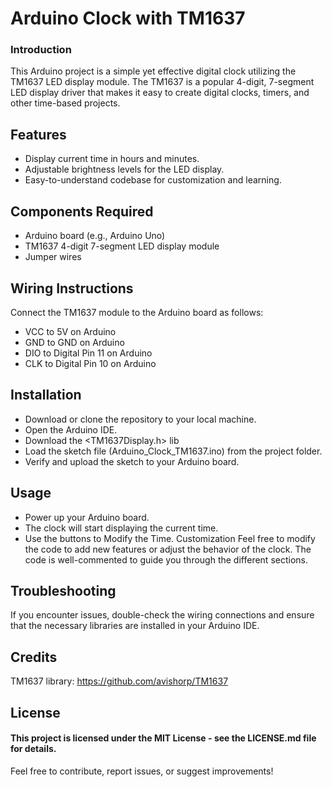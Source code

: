 # Arduino Clock with TM1637 
### Introduction
This Arduino project is a simple yet effective digital clock utilizing the TM1637 LED display module. 
The TM1637 is a popular 4-digit, 7-segment LED display driver that makes it easy to create digital clocks, timers, and other time-based projects.

## Features
- Display current time in hours and minutes.
- Adjustable brightness levels for the LED display.
- Easy-to-understand codebase for customization and learning.

## Components Required
- Arduino board (e.g., Arduino Uno)
- TM1637 4-digit 7-segment LED display module
- Jumper wires

## Wiring Instructions
Connect the TM1637 module to the Arduino board as follows:

- VCC to 5V on Arduino
- GND to GND on Arduino
- DIO to Digital Pin 11 on Arduino
- CLK to Digital Pin 10 on Arduino
 
## Installation
- Download or clone the repository to your local machine.
- Open the Arduino IDE.
- Download the  <TM1637Display.h> lib
- Load the sketch file (Arduino_Clock_TM1637.ino) from the project folder.
- Verify and upload the sketch to your Arduino board.

## Usage
- Power up your Arduino board.
- The clock will start displaying the current time.
- Use the buttons to Modify the Time.
Customization
Feel free to modify the code to add new features or adjust the behavior of the clock. The code is well-commented to guide you through the different sections.


## Troubleshooting
 If you encounter issues, double-check the wiring connections and ensure that the necessary libraries are installed in your Arduino IDE.

## Credits
TM1637 library: https://github.com/avishorp/TM1637
## License
#### This project is licensed under the MIT License - see the LICENSE.md file for details.

Feel free to contribute, report issues, or suggest improvements!
